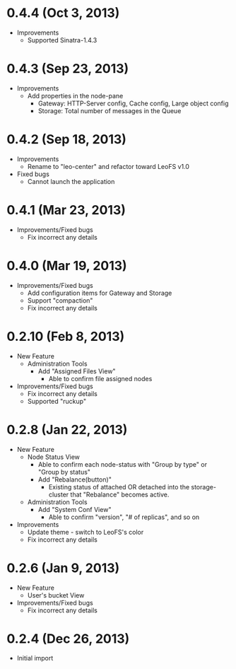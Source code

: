 0.4.4 (Oct 3, 2013)
=====================
* Improvements
    * Supported Sinatra-1.4.3


0.4.3 (Sep 23, 2013)
=====================

* Improvements
    * Add properties in the node-pane
        * Gateway: HTTP-Server config, Cache config, Large object config
        * Storage: Total number of messages in the Queue


0.4.2 (Sep 18, 2013)
=====================

* Improvements
    * Rename to "leo-center" and refactor toward LeoFS v1.0
* Fixed bugs
    * Cannot launch the application


 0.4.1 (Mar 23, 2013)
======================

* Improvements/Fixed bugs
    * Fix incorrect any details


 0.4.0 (Mar 19, 2013)
======================

* Improvements/Fixed bugs
    * Add configuration items for Gateway and Storage
    * Support "compaction"
    * Fix incorrect any details


 0.2.10 (Feb 8, 2013)
======================

* New Feature
    * Administration Tools
        * Add "Assigned Files View"
            * Able to confirm file assigned nodes
* Improvements/Fixed bugs
    * Fix incorrect any details
    * Supported "ruckup"


 0.2.8 (Jan 22, 2013)
======================

* New Feature
    * Node Status View
        * Able to confirm each node-status with "Group by type" or "Group by status"
        * Add "Rebalance(button)"
            *  Existing status of attached OR detached into the storage-cluster that "Rebalance" becomes active.
    * Administration Tools
        * Add "System Conf View"
            * Able to confirm "version", "# of replicas", and so on
* Improvements
    * Update theme - switch to LeoFS's color
    * Fix incorrect any details

 0.2.6 (Jan 9, 2013)
=====================

* New Feature
    * User's bucket View
* Improvements/Fixed bugs
    * Fix incorrect any details

 0.2.4 (Dec 26, 2013)
======================

* Initial import
